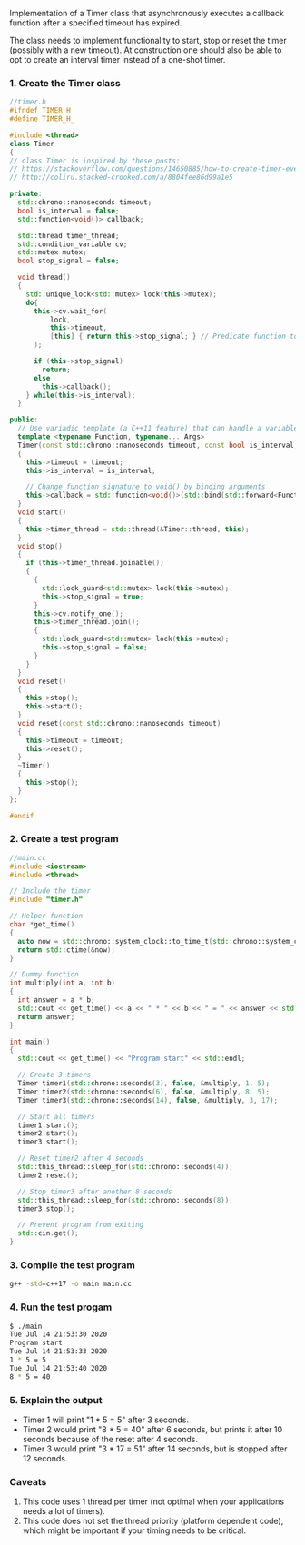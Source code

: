 
Implementation of a Timer class that asynchronously executes a callback function after a specified timeout has expired.

The class needs to implement functionality to start, stop or reset the timer (possibly with a new timeout). At construction one should also be able to opt to create an interval timer instead of a one-shot timer. 

### 1. Create the Timer class
```c++
//timer.h
#ifndef TIMER_H_
#define TIMER_H_

#include <thread>
class Timer
{
// class Timer is inspired by these posts:
// https://stackoverflow.com/questions/14650885/how-to-create-timer-events-using-c-11
// http://coliru.stacked-crooked.com/a/8804fee86d99a1e5

private:
  std::chrono::nanoseconds timeout;
  bool is_interval = false;
  std::function<void()> callback;

  std::thread timer_thread;
  std::condition_variable cv;
  std::mutex mutex;
  bool stop_signal = false;

  void thread()
  {
    std::unique_lock<std::mutex> lock(this->mutex);
    do{
      this->cv.wait_for(
          lock,
          this->timeout,
          [this] { return this->stop_signal; } // Predicate function to guard against spurious wake-up calls
      );

      if (this->stop_signal)
        return;
      else
        this->callback();
    } while(this->is_interval);
  }

public:
  // Use variadic template (a C++11 feature) that can handle a variable number ... of arguments
  template <typename Function, typename... Args>
  Timer(const std::chrono::nanoseconds timeout, const bool is_interval, Function &&func, Args &&... args)
  {
    this->timeout = timeout;
    this->is_interval = is_interval;

    // Change function signature to void() by binding arguments
    this->callback = std::function<void()>(std::bind(std::forward<Function>(func), std::forward<Args>(args)...));
  }
  void start()
  {
    this->timer_thread = std::thread(&Timer::thread, this);
  }
  void stop()
  {
    if (this->timer_thread.joinable())
    {
      {
        std::lock_guard<std::mutex> lock(this->mutex);
        this->stop_signal = true;
      }
      this->cv.notify_one();
      this->timer_thread.join();
      {
        std::lock_guard<std::mutex> lock(this->mutex);
        this->stop_signal = false;
      }
    }
  }
  void reset()
  {
    this->stop();
    this->start();
  }
  void reset(const std::chrono::nanoseconds timeout)
  {
    this->timeout = timeout;
    this->reset();
  }
  ~Timer()
  {
    this->stop();
  }
};

#endif
```

### 2. Create a test program
```c++
//main.cc
#include <iostream>
#include <thread> 

// Include the timer
#include "timer.h"

// Helper function
char *get_time()
{
  auto now = std::chrono::system_clock::to_time_t(std::chrono::system_clock::now());
  return std::ctime(&now);
}

// Dummy function
int multiply(int a, int b)
{
  int answer = a * b;
  std::cout << get_time() << a << " * " << b << " = " << answer << std::endl;
  return answer;
}

int main()
{
  std::cout << get_time() << "Program start" << std::endl;

  // Create 3 timers
  Timer timer1(std::chrono::seconds(3), false, &multiply, 1, 5);
  Timer timer2(std::chrono::seconds(6), false, &multiply, 8, 5);
  Timer timer3(std::chrono::seconds(14), false, &multiply, 3, 17);

  // Start all timers
  timer1.start();
  timer2.start();
  timer3.start();

  // Reset timer2 after 4 seconds
  std::this_thread::sleep_for(std::chrono::seconds(4));
  timer2.reset();

  // Stop timer3 after another 8 seconds
  std::this_thread::sleep_for(std::chrono::seconds(8));
  timer3.stop();

  // Prevent program from exiting
  std::cin.get();
}
```
### 3. Compile the test program
```bash
g++ -std=c++17 -o main main.cc
```

### 4. Run the test progam
```bash
$ ./main
Tue Jul 14 21:53:30 2020
Program start
Tue Jul 14 21:53:33 2020
1 * 5 = 5
Tue Jul 14 21:53:40 2020
8 * 5 = 40
```

### 5. Explain the output
* Timer 1 will print "1 * 5 = 5" after 3 seconds.
* Timer 2 would print "8 * 5 = 40" after 6 seconds, but prints it after 10 seconds because of the reset after 4 seconds.
* Timer 3 would print "3 * 17 = 51" after 14 seconds, but is stopped after 12 seconds.

### Caveats
1. This code uses 1 thread per timer (not optimal when your applications needs a lot of timers).
2. This code does not set the thread priority (platform dependent code), which might be important if your timing needs to be critical.